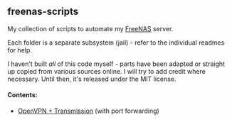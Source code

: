 ## freenas-scripts

My collection of scripts to automate my [FreeNAS](http://www.freenas.org) server.

Each folder is a separate subsystem (jail) - refer to the individual readmes for help.

I haven't built *all* of this code myself - parts have been adapted or straight up copied from various sources online.
I will try to add credit where necessary.
Until then, it's released under the MIT license.

#### Contents:

* [OpenVPN + Transmission](/openvpn) (with port forwarding)
